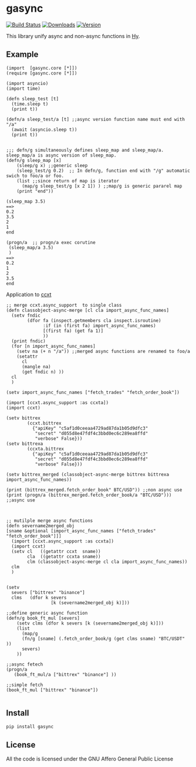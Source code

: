 gasync
========


[![Build Status](https://img.shields.io/travis/niitsuma/gasync/master.svg?style=flat-square)](https://travis-ci.org/niitsuma/gasync)
[![Downloads](https://pepy.tech/badge/gasync)](https://pepy.tech/project/gasync)
[![Version](https://img.shields.io/pypi/v/gasync.svg?style=flat-square)](https://pypi.python.org/pypi/gasync)


This library unify async and non-async functions in [Hy][hylang].

[hylang]: http://hylang.org/ "hylang"

Example
-------


```hy
(import  [gasync.core [*]])
(require [gasync.core [*]]) 

(import asyncio)
(import time)

(defn sleep_test [t]
  (time.sleep t)
  (print t))

(defn/a sleep_test/a [t] ;;async version function name must end with "/a" 
  (await (asyncio.sleep t))
  (print t))


;;; defn/g simultaneously defines sleep_map and sleep_map/a. sleep_map/a is async version of sleep_map.
(defn/g sleep_map [x]
    (sleep/g x) ;;generic sleep
    (sleep_test/g 0.2)  ;; In defn/g, function end with "/g" automatic swich to foo/a or foo.
    (list ;;since return of map is iterator 
	  (map/g sleep_test/g [x 2 1]) ) ;;map/g is generic pararel map
    (print "end"))
	
(sleep_map 3.5)
==> 
0.2
3.5 
2
1
end

(progn/a  ;; progn/a exec corutine
 (sleep_map/a 3.5)
 )
==> 
0.2
1 
2
3.5
end
```

Application to [ccxt][ccxt]

[ccxt]: https://github.com/ccxt/ccxt "ccxt"

```hy
;; merge ccxt.async_support  to single class
(defn classobject-async-merge [cl cla import_async_func_names]
  (setv fndic
        (dfor fa (inspect.getmembers cla inspect.isroutine)
              :if (in (first fa) import_async_func_names)
              [(first fa) (get fa 1)]
              ))
  (print fndic)
  (for [n import_async_func_names]
    (setv na (+ n "/a")) ;;merged async functions are renamed to foo/a
    (setattr
      cl
      (mangle na)
      (get fndic n) ))
  cl
  )

(setv import_async_func_names ["fetch_trades" "fetch_order_book"])

(import [ccxt.async_support :as ccxta])
(import ccxt)

(setv bittrex 
        (ccxt.bittrex
          {"apiKey" "c5af1d0ceeaa4729ad87da1b05d9dfc3"
           "secret" "d055d8e47fdf4c3bbd0ec6c289ea8ffd"
           "verbose" False}))
(setv bittrexa
        (ccxta.bittrex
          {"apiKey" "c5af1d0ceeaa4729ad87da1b05d9dfc3"
           "secret" "d055d8e47fdf4c3bbd0ec6c289ea8ffd"
           "verbose" False}))
		   
(setv bittrex_merged (classobject-async-merge bittrex bittrexa import_async_func_names))

(print (bittrex_merged.fetch_order_book" BTC/USD")) ;;non async use
(print (progn/a (bittrex_merged.fetch_order_book/a "BTC/USD"))) ;;async use
		   
	   

;; mutilple merge async functions
(defn severname2merged_obj 
[sname &optional [import_async_func_names ["fetch_trades" "fetch_order_book"]]]
  (import [ccxt.async_support :as ccxta])
  (import ccxt)
  (setv cl   ((getattr ccxt  sname))
        cla  ((getattr ccxta sname))
        clm (classobject-async-merge cl cla import_async_func_names))
  clm
  )


(setv
  severs ["bittrex" "binance"]
  clms   (dfor k severs 
                 [k (severname2merged_obj k)]))

;;define generic async function
(defn/g book_ft_mul [severs]
    (setv clms (dfor k severs [k (severname2merged_obj k)]))
    (list
      (map/g
      (fn/g [sname] (.fetch_order_book/g (get clms sname) "BTC/USDT" ))
      severs)
    ))

;;async fetech
(progn/a
   (book_ft_mul/a ["bittrex" "binance"] ))

;;simple fetch
(book_ft_mul ["bittrex" "binance"]) 
  

```

Install
------
```bash
pip install gasync
```


License
-------

All the code is licensed under the GNU Affero General Public License
